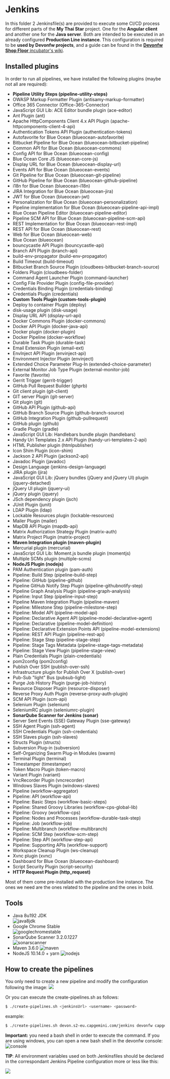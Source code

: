 # Jenkins

In this folder 2 Jenkinsfile(s) are provided to execute some CI/CD process for different parts of the **My Thai Star** project. One for the **Angular client** and another one for the **Java server**. Both are intended to be executed in an already configured **Production Line instance**. This configuration is required to be **used by Devonfw projects**, and a guide can be found in the [**Devonfw Shop Floor** incubator's wiki](https://github.com/devonfw/devonfw-shop-floor/wiki/devonfw-shop-floor-4-production-line-environment).

## Installed plugins

In order to run all pipelines, we have installed the following plugins (maybe not all are required):

- **Pipeline Utility Steps (pipeline-utility-steps)**
- OWASP Markup Formatter Plugin (antisamy-markup-formatter)
- Office 365 Connector (Office-365-Connector)
- JavaScript GUI Lib: ACE Editor bundle plugin (ace-editor)
- Ant Plugin (ant)
- Apache HttpComponents Client 4.x API Plugin (apache-httpcomponents-client-4-api)
- Authentication Tokens API Plugin (authentication-tokens)
- Autofavorite for Blue Ocean (blueocean-autofavorite)
- Bitbucket Pipeline for Blue Ocean (blueocean-bitbucket-pipeline)
- Common API for Blue Ocean (blueocean-commons)
- Config API for Blue Ocean (blueocean-config)
- Blue Ocean Core JS (blueocean-core-js)
- Display URL for Blue Ocean (blueocean-display-url)
- Events API for Blue Ocean (blueocean-events)
- Git Pipeline for Blue Ocean (blueocean-git-pipeline)
- GitHub Pipeline for Blue Ocean (blueocean-github-pipeline)
- i18n for Blue Ocean (blueocean-i18n)
- JIRA Integration for Blue Ocean (blueocean-jira)
- JWT for Blue Ocean (blueocean-jwt)
- Personalization for Blue Ocean (blueocean-personalization)
- Pipeline implementation for Blue Ocean (blueocean-pipeline-api-impl)
- Blue Ocean Pipeline Editor (blueocean-pipeline-editor)
- Pipeline SCM API for Blue Ocean (blueocean-pipeline-scm-api)
- REST Implementation for Blue Ocean (blueocean-rest-impl)
- REST API for Blue Ocean (blueocean-rest)
- Web for Blue Ocean (blueocean-web)
- Blue Ocean (blueocean)
- bouncycastle API Plugin (bouncycastle-api)
- Branch API Plugin (branch-api)
- build-env-propagator (build-env-propagator)
- Build Timeout (build-timeout)
- Bitbucket Branch Source Plugin (cloudbees-bitbucket-branch-source)
- Folders Plugin (cloudbees-folder)
- Command Agent Launcher Plugin (command-launcher)
- Config File Provider Plugin (config-file-provider)
- Credentials Binding Plugin (credentials-binding)
- Credentials Plugin (credentials)
- **Custom Tools Plugin (custom-tools-plugin)**
- Deploy to container Plugin (deploy)
- disk-usage plugin (disk-usage)
- Display URL API (display-url-api)
- Docker Commons Plugin (docker-commons)
- Docker API Plugin (docker-java-api)
- Docker plugin (docker-plugin)
- Docker Pipeline (docker-workflow)
- Durable Task Plugin (durable-task)
- Email Extension Plugin (email-ext)
- EnvInject API Plugin (envinject-api)
- Environment Injector Plugin (envinject)
- Extended Choice Parameter Plug-In (extended-choice-parameter)
- External Monitor Job Type Plugin (external-monitor-job)
- Favorite (favorite)
- Gerrit Trigger (gerrit-trigger)
- GitHub Pull Request Builder (ghprb)
- Git client plugin (git-client)
- GIT server Plugin (git-server)
- Git plugin (git)
- GitHub API Plugin (github-api)
- GitHub Branch Source Plugin (github-branch-source)
- GitHub Integration Plugin (github-pullrequest)
- GitHub plugin (github)
- Gradle Plugin (gradle)
- JavaScript GUI Lib: Handlebars bundle plugin (handlebars)
- Handy Uri Templates 2.x API Plugin (handy-uri-templates-2-api)
- HTML Publisher plugin (htmlpublisher)
- Icon Shim Plugin (icon-shim)
- Jackson 2 API Plugin (jackson2-api)
- Javadoc Plugin (javadoc)
- Design Language (jenkins-design-language)
- JIRA plugin (jira)
- JavaScript GUI Lib: jQuery bundles (jQuery and jQuery UI) plugin (jquery-detached)
- jQuery UI plugin (jquery-ui)
- jQuery plugin (jquery)
- JSch dependency plugin (jsch)
- JUnit Plugin (junit)
- LDAP Plugin (ldap)
- Lockable Resources plugin (lockable-resources)
- Mailer Plugin (mailer)
- MapDB API Plugin (mapdb-api)
- Matrix Authorization Strategy Plugin (matrix-auth)
- Matrix Project Plugin (matrix-project)
- **Maven Integration plugin (maven-plugin)**
- Mercurial plugin (mercurial)
- JavaScript GUI Lib: Moment.js bundle plugin (momentjs)
- Multiple SCMs plugin (multiple-scms)
- **NodeJS Plugin (nodejs)**
- PAM Authentication plugin (pam-auth)
- Pipeline: Build Step (pipeline-build-step)
- Pipeline: GitHub (pipeline-github)
- Pipeline GitHub Notify Step Plugin (pipeline-githubnotify-step)
- Pipeline Graph Analysis Plugin (pipeline-graph-analysis)
- Pipeline: Input Step (pipeline-input-step)
- Pipeline Maven Integration Plugin (pipeline-maven)
- Pipeline: Milestone Step (pipeline-milestone-step)
- Pipeline: Model API (pipeline-model-api)
- Pipeline: Declarative Agent API (pipeline-model-declarative-agent)
- Pipeline: Declarative (pipeline-model-definition)
- Pipeline: Declarative Extension Points API (pipeline-model-extensions)
- Pipeline: REST API Plugin (pipeline-rest-api)
- Pipeline: Stage Step (pipeline-stage-step)
- Pipeline: Stage Tags Metadata (pipeline-stage-tags-metadata)
- Pipeline: Stage View Plugin (pipeline-stage-view)
- Plain Credentials Plugin (plain-credentials)
- pom2config (pom2config)
- Publish Over SSH (publish-over-ssh)
- Infrastructure plugin for Publish Over X (publish-over)
- Pub-Sub "light" Bus (pubsub-light)
- Purge Job History Plugin (purge-job-history)
- Resource Disposer Plugin (resource-disposer)
- Reverse Proxy Auth Plugin (reverse-proxy-auth-plugin)
- SCM API Plugin (scm-api)
- Selenium Plugin (selenium)
- SeleniumRC plugin (seleniumrc-plugin)
- **SonarQube Scanner for Jenkins (sonar)**
- Server Sent Events (SSE) Gateway Plugin (sse-gateway)
- SSH Agent Plugin (ssh-agent)
- SSH Credentials Plugin (ssh-credentials)
- SSH Slaves plugin (ssh-slaves)
- Structs Plugin (structs)
- Subversion Plug-in (subversion)
- Self-Organizing Swarm Plug-in Modules (swarm)
- Terminal Plugin (terminal)
- Timestamper (timestamper)
- Token Macro Plugin (token-macro)
- Variant Plugin (variant)
- VncRecorder Plugin (vncrecorder)
- Windows Slaves Plugin (windows-slaves)
- Pipeline (workflow-aggregator)
- Pipeline: API (workflow-api)
- Pipeline: Basic Steps (workflow-basic-steps)
- Pipeline: Shared Groovy Libraries (workflow-cps-global-lib)
- Pipeline: Groovy (workflow-cps)
- Pipeline: Nodes and Processes (workflow-durable-task-step)
- Pipeline: Job (workflow-job)
- Pipeline: Multibranch (workflow-multibranch)
- Pipeline: SCM Step (workflow-scm-step)
- Pipeline: Step API (workflow-step-api)
- Pipeline: Supporting APIs (workflow-support)
- Workspace Cleanup Plugin (ws-cleanup)
- Xvnc plugin (xvnc)
- Dashboard for Blue Ocean (blueocean-dashboard)
- Script Security Plugin (script-security)
- **HTTP Request Plugin (http_request)**

Most of them come pre-installed with the production line instance. The ones we need are the ones related to the pipeline and the ones in bold.

## Tools

- Java 8u192 JDK \
  ![java8jdk](./java8-jdk.png)
- Google Chrome Stable \
  ![googlechromestable](./google-chrome-stable.png)
- SonarQube Scanner 3.2.0.1227 \
  ![sonarscanner](./sonar-scanner.png)
- Maven 3.6.0
  ![maven](./maven.png)
- NodeJS 10.14.0 + yarn
  ![nodejs](./nodejs.png)

## How to create the pipelines

You only need to create a new pipeline and modify the configuration following the image:
![](./pipeline-config.png)

Or you can execute the create-pipelines.sh as follows:

```bash
$ ./create-pipelines.sh <jenkinsUrl> <username> <password>
```

example:

```bash
$ ./create-pipelines.sh devon.s2-eu.capgemini.com/jenkins devonfw capgemini
```

**Important:** you need a bash shell in order to execute the command. If you are using windows, you can open a new bash shell in the devonfw console:
![console](./console.png)


**TIP**: All environment variables used on both Jenkinsfiles should be declared in the correspondant Jenkins Pipeline configuration more or less like this:

![](./jenkins-pipelines-params.png)

